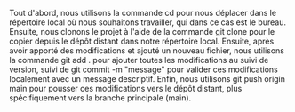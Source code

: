 Tout d'abord, nous utilisons la commande cd pour nous déplacer dans le répertoire local où nous souhaitons travailler, qui dans ce cas est le bureau.
Ensuite, nous clonons le projet à l'aide de la commande git clone pour le copier depuis le dépôt distant dans notre répertoire local.
Ensuite, après avoir apporté des modifications et ajouté un nouveau fichier, nous utilisons la commande git add . pour ajouter toutes les modifications au suivi de version, 
suivi de git commit -m "message" pour valider ces modifications localement avec un message descriptif. 
Enfin, nous utilisons git push origin main pour pousser ces modifications vers le dépôt distant, plus spécifiquement vers la branche principale (main).
